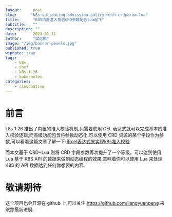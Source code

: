 ```yaml
---
layout:     post 
slug:      "k8s-validating-admission-policy-with-crdparam-lua"
title:      "K8S内置准入校验CRD参数配合lua起飞"
subtitle:   ""
description: ""
date:       2023-01-11
author:     "梁远鹏"
image: "/img/banner-pexels.jpg"
published: true
wipnote: true
tags:
    - k8s
    - cncf
    - k8s-1.26
    - kubernetes
categories: 
    - cloudnative
---
```


# 前言  

k8s 1.26 推出了内置的准入校验机制,只需要使用 CEL 表达式就可以完成基本的准入校验逻辑,而高级功能包含将参数动态化,可以使用 CRD 资源的某个字段作为参数,可以看看这篇文章了解一下:[用cel表达式来实现k8s准入校验](https://liangyuanpeng.com/post/k8s-admissionregistration-with-cel/)  

而本文基于 CRD+Lua 则将 CRD 字段参数再次提升了一个等级，可以达到使用 Lua 基于 K8S API 的数据来做到动态编程的效果,意味着你可以使用 Lua 来处理 K8S 的 API 数据达到任何你想要的内容.

# 敬请期待

这个项目也会开源在 github 上,可以关注 https://github.com/liangyuanpeng 来跟踪最新进展.


